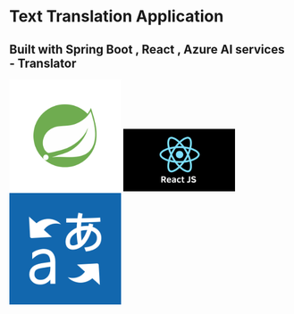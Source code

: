 <h1>Text Translation Application</h1>
<h2>Built with Spring Boot , React , Azure AI services - Translator</h2>
<div className="d-flex justify-content-around">
  <img src="images/springlogo.png" width="200" alt="Spring Logo" margin="5"/>
  <img src="images/react.js" width="200" alt="React Logo" margin="5"/>
  <img src="images/AzureTranslator.png" width="200" alt="Azure Translator Logo" />
</div>
